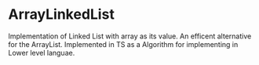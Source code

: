 # ArrayLinkedList
Implementation of Linked List with array as its value. An efficent alternative for the ArrayList. Implemented in TS as a Algorithm for implementing in Lower level languae.
